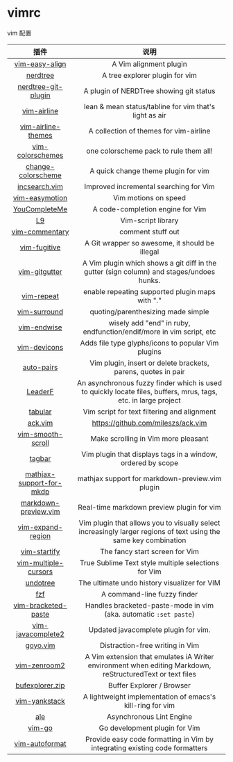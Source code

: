 # vimrc
vim 配置

|                             插件                             |                             说明                             |
| :----------------------------------------------------------: | :----------------------------------------------------------: |
| [ vim-easy-align ](https://github.com/junegunn/vim-easy-align) |                    A Vim alignment plugin                    |
|     [ nerdtree](https://github.com/scrooloose/nerdtree)      |                A tree explorer plugin for vim                |
| [ nerdtree-git-plugin](https://github.com/Xuyuanp/nerdtree-git-plugin) |           A plugin of NERDTree showing git status            |
| [ vim-airline ](https://github.com/vim-airline/vim-airline)  |    lean & mean status/tabline for vim that's light as air    |
| [ vim-airline-themes ](https://github.com/vim-airline/vim-airline-themes) |            A collection of themes for vim-airline            |
| [ vim-colorschemes ](https://github.com/flazz/vim-colorschemes) |            one colorscheme pack to rule them all!            |
| [ change-colorscheme ](https://github.com/chxuan/change-colorscheme) |             A quick change theme plugin for vim              |
| [ incsearch.vim ](https://github.com/haya14busa/incsearch.vim) |            Improved incremental searching for Vim            |
| [ vim-easymotion ](https://github.com/easymotion/vim-easymotion) |                     Vim motions on speed                     |
| [ YouCompleteMe ](https://github.com/Valloric/YouCompleteMe) |               A code-completion engine for Vim               |
|          [ L9 ](https://github.com/vim-scripts/L9)           |                      Vim-script library                      |
| [ vim-commentary ](https://github.com/tpope/vim-commentary)  |                      comment stuff out                       |
|   [ vim-fugitive ](https://github.com/tpope/vim-fugitive)    |        A Git wrapper so awesome, it should be illegal        |
| [ vim-gitgutter ](https://github.com/airblade/vim-gitgutter) | A Vim plugin which shows a git diff in the gutter (sign column) and stages/undoes hunks. |
|     [ vim-repeat ](https://github.com/tpope/vim-repeat)      |       enable repeating supported plugin maps with "."        |
|   [ vim-surround ](https://github.com/tpope/vim-surround)    |              quoting/parenthesizing made simple              |
|    [ vim-endwise ](https://github.com/tpope/vim-endwise)     | wisely add "end" in ruby, endfunction/endif/more in vim script, etc |
| [ vim-devicons ](https://github.com/ryanoasis/vim-devicons)  |      Adds file type glyphs/icons to popular Vim plugins      |
|[auto-pairs](https://github.com/jiangmiao/auto-pairs)|Vim plugin, insert or delete brackets, parens, quotes in pair|
|[LeaderF](https://github.com/Yggdroot/LeaderF)|An asynchronous fuzzy finder which is used to quickly locate files, buffers, mrus, tags, etc. in large project|
|[tabular](https://github.com/godlygeek/tabular)|Vim script for text filtering and alignment|
|[ack.vim](https://github.com/mileszs/ack.vim)|https://github.com/mileszs/ack.vim|
|[vim-smooth-scroll](https://github.com/terryma/vim-smooth-scroll)|Make scrolling in Vim more pleasant|
|[tagbar](https://github.com/majutsushi/tagbar)|Vim plugin that displays tags in a window, ordered by scope |
|[mathjax-support-for-mkdp](https://github.com/iamcco/mathjax-support-for-mkdp)|mathjax support for markdown-preview.vim plugin|
|[markdown-preview.vim](https://github.com/iamcco/markdown-preview.vim)|Real-time markdown preview plugin for vim|
|[vim-expand-region](https://github.com/terryma/vim-expand-region)|Vim plugin that allows you to visually select increasingly larger regions of text using the same key combination|
|[vim-startify](https://github.com/mhinz/vim-startify)|The fancy start screen for Vim|
|[vim-multiple-cursors](https://github.com/terryma/vim-multiple-cursors)|True Sublime Text style multiple selections for Vim|
|[undotree](https://github.com/mbbill/undotree)|The ultimate undo history visualizer for VIM|
|[fzf](https://github.com/junegunn/fzf)| A command-line fuzzy finder|
|[vim-bracketed-paste](https://github.com/ConradIrwin/vim-bracketed-paste)|Handles bracketed-paste-mode in vim (aka. automatic `:set paste`)|
|[vim-javacomplete2](https://github.com/artur-shaik/vim-javacomplete2)|Updated javacomplete plugin for vim.|
|[goyo.vim](https://github.com/junegunn/goyo.vim)|Distraction-free writing in Vim|
|[vim-zenroom2](https://github.com/amix/vim-zenroom2)|A Vim extension that emulates iA Writer environment when editing Markdown, reStructuredText or text files|
|[bufexplorer.zip](https://github.com/vim-scripts/bufexplorer.zip)|Buffer Explorer / Browser|
|[vim-yankstack](https://github.com/maxbrunsfeld/vim-yankstack)|A lightweight implementation of emacs's kill-ring for vim|
|[ale](https://github.com/w0rp/ale)|Asynchronous Lint Engine|
|[vim-go](https://github.com/fatih/vim-go)|Go development plugin for Vim|
|[vim-autoformat](https://github.com/Chiel92/vim-autoformat)|Provide easy code formatting in Vim by integrating existing code formatters|
